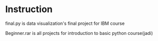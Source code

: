 # Instruction

final.py is data visualization's final project for IBM course

Beginner.rar is all projects for introduction to basic python course(jadi)

